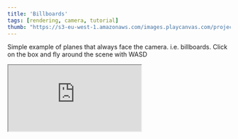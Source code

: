 ```yaml
---
title: 'Billboards'
tags: [rendering, camera, tutorial]
thumb: "https://s3-eu-west-1.amazonaws.com/images.playcanvas.com/projects/12/353938/4RTOLK-image-75.jpg"
---
```


Simple example of planes that always face the camera. i.e. billboards. Click on the box and fly around the scene with WASD

<div className="iframe-container">
    <iframe src="https://playcanv.as/p/ZCD1bSXQ/" title="Billboards" allow="camera; microphone; xr-spatial-tracking; fullscreen" allowfullscreen></iframe>
</div>
